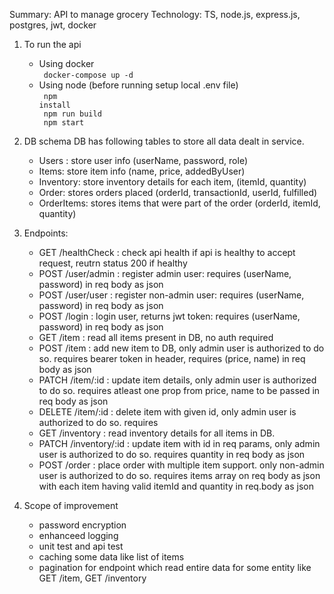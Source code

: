 Summary: API to manage grocery
Technology: TS, node.js, express.js, postgres, jwt, docker

1. To run the api 
    - Using docker <br>
        <code>
            docker-compose up -d
        </code>
    - Using node (before running setup local .env file)<br>
        <code>
            npm install <br>
            npm run build <br>
            npm start
        </code>

2. DB schema
    DB has following tables to store all data dealt in service.
    - Users : store user info (userName, password, role)
    - Items: store item info (name, price, addedByUser)
    - Inventory: store inventory details for each item, (itemId, quantity)
    - Order: stores orders placed (orderId, transactionId, userId, fulfilled)
    - OrderItems: stores items that were part of the order (orderId, itemId, quantity)

3. Endpoints:
    - GET /healthCheck : check api health if api is healthy to accept request, reutrn status 200 if healthy
    - POST /user/admin : register admin user: requires (userName, password) in req body as json
    - POST /user/user : register non-admin user: requires (userName, password) in req body as json
    - POST /login : login user, returns jwt token: requires (userName, password) in req body as json
    - GET /item : read all items present in DB, no auth required
    - POST /item : add new item to DB, only admin user is authorized to do so. requires bearer token in header, requires (price, name) in req body as json
    - PATCH /item/:id : update item details, only admin user is authorized to do so. requires atleast one prop from price, name to be passed in req body as json
    - DELETE /item/:id : delete item with given id, only admin user is authorized to do so. requires
    - GET /inventory : read inventory details for all items in DB.
    - PATCH /inventory/:id : update item with id in req params, only admin user is authorized to do so. requires quantity in req body as json
    - POST /order : place order with multiple item support. only non-admin user is authorized to do so. requires items array on req body as json with each item having valid itemId and quantity in req.body as json 

4. Scope of improvement
    - password encryption
    - enhanceed logging
    - unit test and api test
    - caching some data like list of items
    - pagination for endpoint which read entire data for some entity like GET /item, GET /inventory
